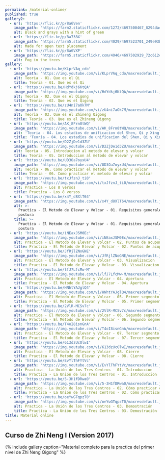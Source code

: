 ```yaml
---
permalink: /material-online/
published: true
gallery2:
  - url: 'https://flic.kr/p/8a6Ven'
    image_path: 'https://farm2.staticflickr.com/1272/4697500467_8294dac099_q.jpg'
    alt: Black and grays with a hint of green
  - url: 'https://flic.kr/p/8a738X'
    image_path: 'https://farm5.staticflickr.com/4029/4697523701_249e93ba23_q.jpg'
    alt: Made for open text placement
  - url: 'https://flic.kr/p/8a6VXP'
    image_path: 'https://farm5.staticflickr.com/4046/4697502929_72c612c636_q.jpg'
    alt: Fog in the trees
gallery:
  - url: 'https://youtu.be/KLprVAq_cdo'
    image_path: 'https://img.youtube.com/vi/KLprVAq_cdo/maxresdefault.jpg'
    alt: Teoria - 01. Que es el Qi
    title: Teoria - 01. Que es el Qi
  - url: 'https://youtu.be/HdYdkj6KtQA'
    image_path: 'https://img.youtube.com/vi/HdYdkj6KtQA/maxresdefault.jpg'
    alt: Teoria - 02. Que es el Qigong
    title: Teoria - 02. Que es el Qigong
  - url: 'https://youtu.be/zU4ni7aOk7M'
    image_path: 'https://img.youtube.com/vi/zU4ni7aOk7M/maxresdefault.jpg'
    alt: Teoria - 03. Que es el Zhineng Qigong
    title: Teoria - 03. Que es el Zhineng Qigong
  - url: 'https://youtu.be/AK_8Frn8tWQ'
    image_path: 'https://img.youtube.com/vi/AK_8Frn8tWQ/maxresdefault.jpg'
    alt: 'Teoria - 04. Los estadios de unificacion del Shen, Qi y Xing'
    title: 'Teoria - 04. Los estadios de unificacion del Shen, Qi y Xing'
  - url: 'https://youtu.be/D2ZjDe1d3ZU'
    image_path: 'https://img.youtube.com/vi/D2ZjDe1d3ZU/maxresdefault.jpg'
    alt: Teoria - 05. Introduccion al metodo de elevar y volcar
    title: Teoria - 05. Introduccion al metodo de elevar y volcar
  - url: 'https://youtu.be/UD3Oa7oyxU4'
    image_path: 'https://img.youtube.com/vi/UD3Oa7oyxU4/maxresdefault.jpg'
    alt: Teoria - 06. Como practicar el metodo de elevar y volcar
    title: Teoria - 06. Como practicar el metodo de elevar y volcar
  - url: 'https://youtu.be/txJfznJ_ti0'
    image_path: 'https://img.youtube.com/vi/txJfznJ_ti0/maxresdefault.jpg'
    alt: Practica - Los 8 versos
    title: Practica - Los 8 versos
  - url: 'https://youtu.be/x4Y_d8XlT64'
    image_path: 'https://img.youtube.com/vi/x4Y_d8XlT64/maxresdefault.jpg'
    alt: >-
      Practica - El Metodo de Elevar y Volcar - 01. Requisitos generales de
      postura
    title: >-
      Practica - El Metodo de Elevar y Volcar - 01. Requisitos generales de
      postura
  - url: 'https://youtu.be/iNEaxJSM0Ec'
    image_path: 'https://img.youtube.com/vi/iNEaxJSM0Ec/maxresdefault.jpg'
    alt: Practica - El Metodo de Elevar y Volcar - 02. Puntos de acupuntura
    title: Practica - El Metodo de Elevar y Volcar - 02. Puntos de acupuntura
  - url: 'https://youtu.be/JfRjlZNoGNE'
    image_path: 'https://img.youtube.com/vi/JfRjlZNoGNE/maxresdefault.jpg'
    alt: Practica - El Metodo de Elevar y Volcar - 03. Visualizacion
    title: Practica - El Metodo de Elevar y Volcar - 03. Visualizacion
  - url: 'https://youtu.be/lfJ7LfcMw-M'
    image_path: 'https://img.youtube.com/vi/lfJ7LfcMw-M/maxresdefault.jpg'
    alt: Practica - El Metodo de Elevar y Volcar - 04. Apertura
    title: Practica - El Metodo de Elevar y Volcar - 04. Apertura
  - url: 'https://youtu.be/HNhtYAJglQ4'
    image_path: 'https://img.youtube.com/vi/HNhtYAJglQ4/maxresdefault.jpg'
    alt: Practica - El Metodo de Elevar y Volcar - 05. Primer segmento
    title: Practica - El Metodo de Elevar y Volcar - 05. Primer segmento
  - url: 'https://youtu.be/2VlR-MCSv7c'
    image_path: 'https://img.youtube.com/vi/2VlR-MCSv7c/maxresdefault.jpg'
    alt: Practica - El Metodo de Elevar y Volcar - 06. Segundo segmento
    title: Practica - El Metodo de Elevar y Volcar - 06. Segundo segmento
  - url: 'https://youtu.be/T4oI8isnGnA'
    image_path: 'https://img.youtube.com/vi/T4oI8isnGnA/maxresdefault.jpg'
    alt: Practica - El Metodo de Elevar y Volcar - 07. Tercer segmento
    title: Practica - El Metodo de Elevar y Volcar - 07. Tercer segmento
  - url: 'https://youtu.be/613dzUcOlwI'
    image_path: 'https://img.youtube.com/vi/613dzUcOlwI/maxresdefault.jpg'
    alt: Practica - El Metodo de Elevar y Volcar - 08. Cierre
    title: Practica - El Metodo de Elevar y Volcar - 08. Cierre
  - url: 'https://youtu.be/EvYlThFYtVc'
    image_path: 'https://img.youtube.com/vi/EvYlThFYtVc/maxresdefault.jpg'
    alt: Practica - La Unión de los Tres Centros - 01. Introduccion
    title: Practica - La Unión de los Tres Centros - 01. Introduccion
  - url: 'https://youtu.be/5-3H1fDRwa0'
    image_path: 'https://img.youtube.com/vi/5-3H1fDRwa0/maxresdefault.jpg'
    alt: Practica - La Unión de los Tres Centros - 02. Cómo practicar correctamente
    title: Practica - La Unión de los Tres Centros - 02. Cómo practicar correctamente
  - url: 'https://youtu.be/oeYwGTqpzT0'
    image_path: 'https://img.youtube.com/vi/oeYwGTqpzT0/maxresdefault.jpg'
    alt: Practica - La Unión de los Tres Centros - 03. Demostración
    title: Practica - La Unión de los Tres Centros - 03. Demostración
title: Material online
---
```


## Curso de Zhi Neng I (Version 2017)
{% include gallery caption="Material completo para la practica del primer nivel de Zhi Neng Qigong" %}
